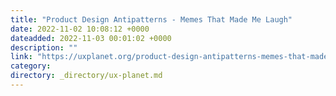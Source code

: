 ```yaml
---
title: "Product Design Antipatterns - Memes That Made Me Laugh"
date: 2022-11-02 10:08:12 +0000
dateadded: 2022-11-03 00:01:02 +0000
description: ""
link: "https://uxplanet.org/product-design-antipatterns-memes-that-made-me-laugh-3bf6c20b4c7?source=rss----819cc2aaeee0---4"
category:
directory: _directory/ux-planet.md
---
```

